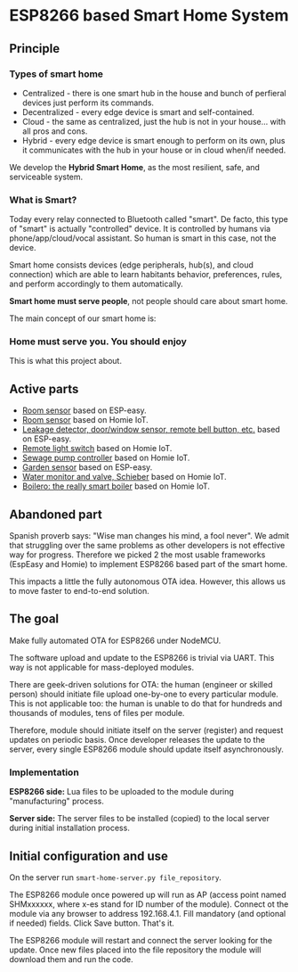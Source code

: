 # ESP8266 based Smart Home System
## Principle
### Types of smart home
- Centralized - there is one smart hub in the house and bunch of perfieral devices just perform its commands.
- Decentralized - every edge device is smart and self-contained.
- Cloud - the same as centralized, just the hub is not in your house... with all pros and cons.
- Hybrid - every edge device is smart enough to perform on its own, plus it communicates with the hub in your house or in cloud when/if needed.

We develop the **Hybrid Smart Home**, as the most resilient, safe, and serviceable system.

### What is Smart?

Today every relay connected to Bluetooth called "smart". De facto, this type of "smart" is actually "controlled" device. It is controlled by humans via phone/app/cloud/vocal assistant. So human is smart in this case, not the device.

Smart home consists devices (edge peripherals, hub(s), and cloud connection) which are able to learn habitants behavior, preferences, rules, and perform accordingly to them automatically.

**Smart home must serve people**, not people should care about smart home.

The main concept of our smart home is:
### Home must serve you. You should enjoy ###

This is what this project about.

## Active parts
- [Room sensor](https://github.com/igrowing/esp8266_smart_home_ready/tree/master/modules/room_sensor) based on ESP-easy.
- [Room sensor](https://github.com/igrowing/esp8266_smart_home_ready/tree/master/modules/room%20sensor%20v2) based on Homie IoT.
- [Leakage detector, door/window sensor, remote bell button, etc.](https://github.com/igrowing/esp8266_smart_home_ready/tree/master/modules/leakage_detector) based on ESP-easy.
- [Remote light switch](https://github.com/igrowing/esp8266_smart_home_ready/tree/master/modules/remote%20light%20switch) based on Homie IoT.
- [Sewage pump controller](https://github.com/igrowing/esp8266_smart_home_ready/tree/master/modules/sewage%20pump%20controller) based on Homie IoT.
- [Garden sensor](https://github.com/igrowing/esp8266_smart_home_ready/tree/master/modules/garden_sensor) based on ESP-easy.
- [Water monitor and valve, Schieber](https://github.com/igrowing/esp8266_smart_home_ready/tree/master/modules/schieber) based on Homie IoT.
- [Boilero: the really smart boiler](https://github.com/igrowing/esp8266_smart_home_ready/tree/master/modules/boilero) based on Homie IoT.

## Abandoned part

Spanish proverb says: "Wise man changes his mind, a fool never".
We admit that struggling over the same problems as other developers is not effective way for progress.
Therefore we picked 2 the most usable frameworks (EspEasy and Homie) to implement ESP8266 based part of the smart home.

This impacts a little the fully autonomous OTA idea.
However, this allows us to move faster to end-to-end solution.

## The goal
Make fully automated OTA for ESP8266 under NodeMCU.

The software upload and update to the ESP8266 is trivial via UART. This way is not applicable for mass-deployed modules.

There are geek-driven solutions for OTA: the human (engineer or skilled person) should initiate file upload one-by-one to every particular module. This is not applicable too: the human is unable to do that for hundreds and thousands of modules, tens of files per module.

Therefore, module should initiate itself on the server (register) and request updates on periodic basis. Once developer releases the update to the server, every single ESP8266 module should update itself asynchronously.

### Implementation
**ESP8266 side:** Lua files to be uploaded to the module during "manufacturing" process.

**Server side:** The server files to be installed (copied) to the local server during initial installation process.

## Initial configuration and use
On the server run `smart-home-server.py file_repository`.

The ESP8266 module once powered up will run as AP (access point named SHMxxxxxx, where x-es stand for ID number of the module). Connect ot the module via any browser to address 192.168.4.1. Fill mandatory (and optional if needed) fields. Click Save button. That's it.

The ESP8266 module will restart and connect the server looking for the update. Once new files placed into the file repository the module will download them and run the code.
